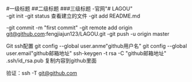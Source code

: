 #一级标题
##二级标题
###三级标题
-官网"# LAGOU"  
-git init
-git status   查看建立的文件
-git add README.md

-git commit -m "first commit"
-git remote add origin git@github.com:fengjiajun123/LAGOU.git
-git push -u origin master


Git ssh配置
git config --global user.anme"github用户名"
git config --global user.email"github邮箱地址"
ssh-keygen -t rsa -C "github邮箱地址"
.ssh/id_rsa.pub 复制内容到github里面

验证：ssh -T git@github.com